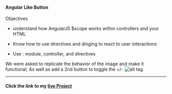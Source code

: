 

#### Angular Like Button

Objectives
* understand how AngularJS $scope works within controllers and your HTML
* Know how to use directives and dinging to react to user interactions

* Use : module, controller, and directives



We were asked to replicate the behavior of the image and make it functional; As well as add a 2nd button to toggle the +/-
![alt tag](https://tiy-learn-content.s3.amazonaws.com/8dbfc646-likes.gif)
 - - - -

#### Click the link to my [live Project](tiy-maria-del-carmenchico-weekend_the_project.surge.sh)
